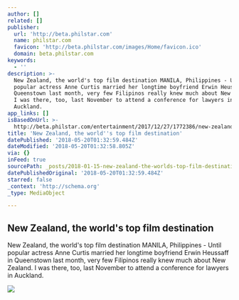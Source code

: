 ```yaml
---
author: []
related: []
publisher:
  url: 'http://beta.philstar.com'
  name: philstar.com
  favicon: 'http://beta.philstar.com/images/Home/favicon.ico'
  domain: beta.philstar.com
keywords:
  - ''
description: >-
  New Zealand, the world's top film destination MANILA, Philippines - Until
  popular actress Anne Curtis married her longtime boyfriend Erwin Heussaff in
  Queenstown last month, very few Filipinos really knew much about New Zealand.
  I was there, too, last November to attend a conference for lawyers in
  Auckland.
app_links: []
isBasedOnUrl: >-
  http://beta.philstar.com/entertainment/2017/12/27/1772386/new-zealand-worlds-top-film-destination
title: 'New Zealand, the world''s top film destination'
datePublished: '2018-05-20T01:32:59.484Z'
dateModified: '2018-05-20T01:32:58.805Z'
via: {}
inFeed: true
sourcePath: _posts/2018-01-15-new-zealand-the-worlds-top-film-destination.md
datePublishedOriginal: '2018-05-20T01:32:59.484Z'
starred: false
_context: 'http://schema.org'
_type: MediaObject

---
```

<article style=""><h1>New Zealand, the world's top film destination</h1><p>New Zealand, the world's top film destination MANILA, Philippines - Until popular actress Anne Curtis married her longtime boyfriend Erwin Heussaff in Queenstown last month, very few Filipinos really knew much about New Zealand. I was there, too, last November to attend a conference for lawyers in Auckland.</p><img src="http://media.philstar.com/images/the-philippine-star/entertainment/20171228/Wellington-2.jpg" /></article>
